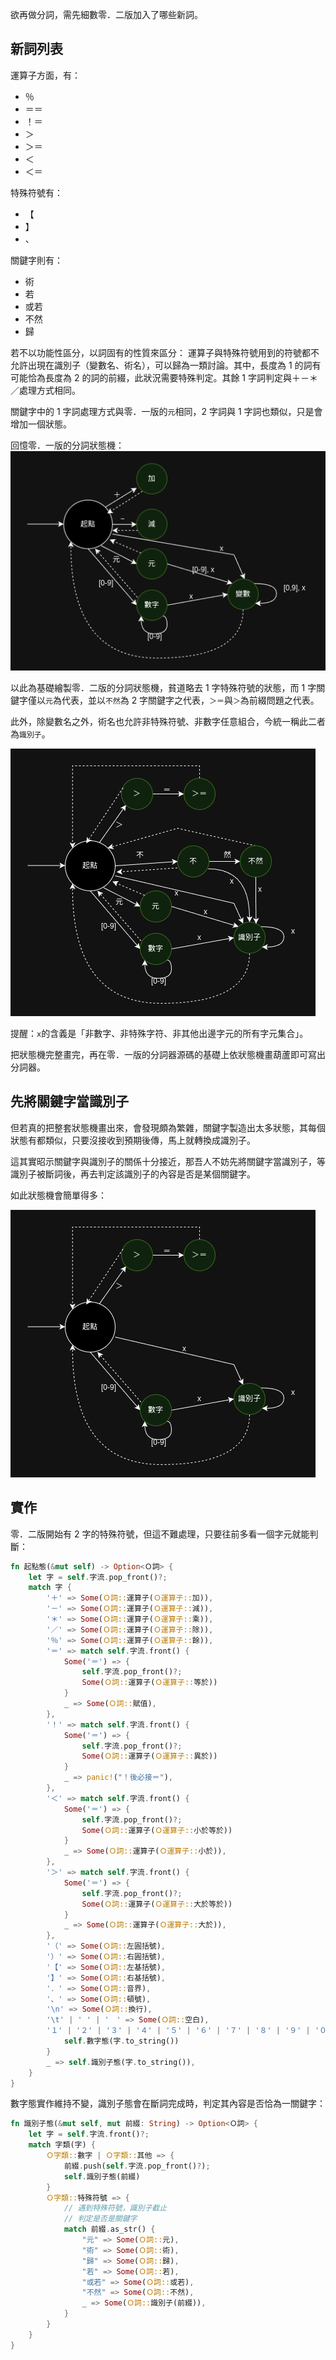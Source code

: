 欲再做分詞，需先細數零．二版加入了哪些新詞。

## 新詞列表

運算子方面，有：
- ％
- ＝＝
- ！＝
- ＞
- ＞＝
- ＜
- ＜＝

特殊符號有：
- 【
- 】
- 、

關鍵字則有：
- 術
- 若
- 或若
- 不然
- 歸

若不以功能性區分，以詞固有的性質來區分：
運算子與特殊符號用到的符號都不允許出現在識別子（變數名、術名），可以歸為一類討論。其中，長度為 1 的詞有可能恰為長度為 2 的詞的前綴，此狀況需要特殊判定。其餘 1 字詞判定與＋－＊／處理方式相同。

關鍵字中的 1 字詞處理方式與零．一版的`元`相同，2 字詞與 1 字詞也類似，只是會增加一個狀態。

回憶零．一版的分詞狀態機：
![零・一版分詞狀態機](../image/零・一版分詞狀態機.png)

以此為基礎繪製零．二版的分詞狀態機，貧道略去 1 字特殊符號的狀態，而 1 字關鍵字僅以`元`為代表，並以`不然`為 2 字關鍵字之代表，`＞＝`與`＞`為前綴問題之代表。

此外，除變數名之外，術名也允許非特殊符號、非數字任意組合，今統一稱此二者為`識別子`。

![零・二版分詞狀態機](../image/零・二版分詞狀態機.png)

提醒：`x`的含義是「非數字、非特殊字符、非其他出邊字元的所有字元集合」。

把狀態機完整畫完，再在零．一版的分詞器源碼的基礎上依狀態機畫葫蘆即可寫出分詞器。

## 先將關鍵字當識別子

但若真的把整套狀態機畫出來，會發現頗為繁雜，關鍵字製造出太多狀態，其每個狀態有都類似，只要沒接收到預期後傳，馬上就轉換成識別子。

這其實昭示關鍵字與識別子的關係十分接近，那吾人不妨先將關鍵字當識別子，等識別子被斷詞後，再去判定該識別子的內容是否是某個關鍵字。

如此狀態機會簡單得多：

![零・二版分詞狀態機簡化](../image/零・二版分詞狀態機簡化.png)

## 實作

零．二版開始有 2 字的特殊符號，但這不難處理，只要往前多看一個字元就能判斷：

``` rust
fn 起點態(&mut self) -> Option<Ｏ詞> {
    let 字 = self.字流.pop_front()?;
    match 字 {
        '＋' => Some(Ｏ詞::運算子(Ｏ運算子::加)),
        '－' => Some(Ｏ詞::運算子(Ｏ運算子::減)),
        '＊' => Some(Ｏ詞::運算子(Ｏ運算子::乘)),
        '／' => Some(Ｏ詞::運算子(Ｏ運算子::除)),
        '％' => Some(Ｏ詞::運算子(Ｏ運算子::餘)),
        '＝' => match self.字流.front() {
            Some('＝') => {
                self.字流.pop_front()?;
                Some(Ｏ詞::運算子(Ｏ運算子::等於))
            }
            _ => Some(Ｏ詞::賦值),
        },
        '！' => match self.字流.front() {
            Some('＝') => {
                self.字流.pop_front()?;
                Some(Ｏ詞::運算子(Ｏ運算子::異於))
            }
            _ => panic!("！後必接＝"),
        },
        '＜' => match self.字流.front() {
            Some('＝') => {
                self.字流.pop_front()?;
                Some(Ｏ詞::運算子(Ｏ運算子::小於等於))
            }
            _ => Some(Ｏ詞::運算子(Ｏ運算子::小於)),
        },
        '＞' => match self.字流.front() {
            Some('＝') => {
                self.字流.pop_front()?;
                Some(Ｏ詞::運算子(Ｏ運算子::大於等於))
            }
            _ => Some(Ｏ詞::運算子(Ｏ運算子::大於)),
        },
        '（' => Some(Ｏ詞::左圓括號),
        '）' => Some(Ｏ詞::右圓括號),
        '【' => Some(Ｏ詞::左基括號),
        '】' => Some(Ｏ詞::右基括號),
        '．' => Some(Ｏ詞::音界),
        '、' => Some(Ｏ詞::頓號),
        '\n' => Some(Ｏ詞::換行),
        '\t' | ' ' | '　' => Some(Ｏ詞::空白),
        '１' | '２' | '３' | '４' | '５' | '６' | '７' | '８' | '９' | '０' => {
            self.數字態(字.to_string())
        }
        _ => self.識別子態(字.to_string()),
    }
}
```

數字態實作維持不變，識別子態會在斷詞完成時，判定其內容是否恰為一關鍵字：

```rust
fn 識別子態(&mut self, mut 前綴: String) -> Option<Ｏ詞> {
    let 字 = self.字流.front()?;
    match 字類(字) {
        Ｏ字類::數字 | Ｏ字類::其他 => {
            前綴.push(self.字流.pop_front()?);
            self.識別子態(前綴)
        }
        Ｏ字類::特殊符號 => {
            // 遇到特殊符號，識別子截止
            // 判定是否是關鍵字
            match 前綴.as_str() {
                "元" => Some(Ｏ詞::元),
                "術" => Some(Ｏ詞::術),
                "歸" => Some(Ｏ詞::歸),
                "若" => Some(Ｏ詞::若),
                "或若" => Some(Ｏ詞::或若),
                "不然" => Some(Ｏ詞::不然),
                _ => Some(Ｏ詞::識別子(前綴)),
            }
        }
    }
}
```

